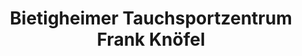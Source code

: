 ---
title: "Bietigheimer Tauchsportzentrum Frank Knöfel"
url: /bietigheim-bissingen/bietigheimer-tauchsportzentrum-frank-knoefel/
shop: Tauchen
---